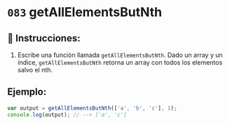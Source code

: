 # `083` getAllElementsButNth

## 📝 Instrucciones: 

1. Escribe una función llamada `getAllElementsButNth`. Dado un array y un índice, `getAllElementsButNth` retorna un array con todos los elementos salvo el nth.

## Ejemplo:

```js
var output = getAllElementsButNth(['a', 'b', 'c'], 1);
console.log(output); // --> ['a', 'c']
```